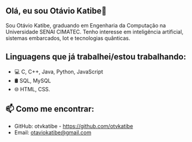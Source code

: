 ## Olá, eu sou Otávio Katibe👋

Sou Otávio Katibe, graduando em Engenharia da Computação na Universidade SENAI CIMATEC. Tenho interesse em inteligência artificial, sistemas embarcados, Iot e tecnologias quânticas.

## Linguagens que já trabalhei/estou trabalhando:
- 💻 C, C++, Java, Python, JavaScript
- 🛢️ SQL, MySQL
- 🌐 HTML, CSS.

## 📫 Como me encontrar:
- GitHub: otvkatibe - https://github.com/otvkatibe
- Email: otaviokatibe@gmail.com
